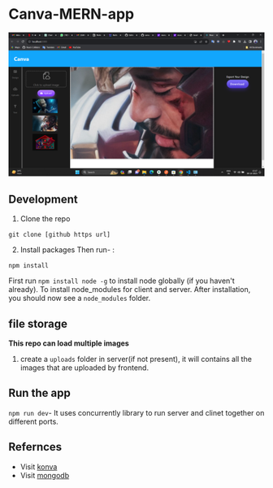 # Canva-MERN-app
![image](https://github.com/sonu7524/Canva-web-app/blob/master/Screenshot%20(32).png)

## Development

1. Clone the repo

```
git clone [github https url]
```

2. Install packages
Then run- :

```
npm install
```


First run `npm install node -g` to install node globally (if you haven't already).
To install node_modules for client and server. After installation, you should now see a `node_modules` folder.

## file storage

**This repo can load multiple images**

1. create a `uploads` folder in server(if not present), it will contains all the images that are uploaded by frontend.

## Run the app

`npm run dev`- It uses concurrently library to run server and clinet together on different ports.


## Refernces
- Visit [konva](https://konvajs.org/docs/react/index.html)
- Visit [mongodb](https://www.mongodb.com/docs/)
